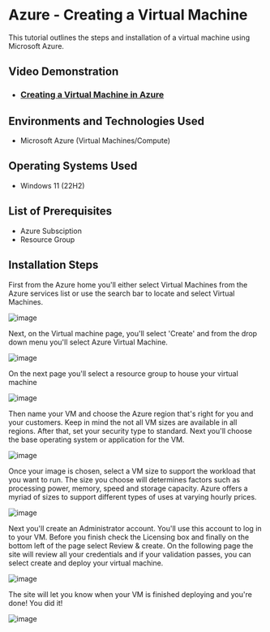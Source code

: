 <h1>Azure - Creating a Virtual Machine</h1>
This tutorial outlines the steps and installation of a virtual machine using Microsoft Azure.<br />


<h2>Video Demonstration</h2>

- ### [Creating a Virtual Machine in Azure](https://clipchamp.com/watch/aJXukDOnyE0)

<h2>Environments and Technologies Used</h2>

- Microsoft Azure (Virtual Machines/Compute)

<h2>Operating Systems Used </h2>

- Windows 11</b> (22H2)

<h2>List of Prerequisites</h2>

- Azure Subsciption
- Resource Group

<h2>Installation Steps</h2>

First from the Azure home you'll either select Virtual Machines from the Azure services list or use the search bar to locate and select Virtual Machines.

![image](https://github.com/oraljr/vm-setup/assets/152557529/9cb229b9-9141-447a-9b34-4b58359ef21e)

Next, on the Virtual machine page, you'll select 'Create' and from the drop down menu you'll select Azure Virtual Machine.

![image](https://github.com/oraljr/vm-setup/assets/152557529/33eb7e3b-2c70-4229-8e44-b5d958bab1ea)

On the next page you'll select a resource group to house your virtual machine

![image](https://github.com/oraljr/vm-setup/assets/152557529/d14fc138-be87-4260-bf65-a5b7ef5a0bb8)

Then name your VM and choose the Azure region that's right for you and your customers. Keep in mind the not all VM sizes are available in all regions. After that, set your security type to standard. Next you'll choose the base operating system or application for the VM.

![image](https://github.com/oraljr/vm-setup/assets/152557529/c5aa3d56-4387-4d52-a2f5-3928f9f6c54e)

Once your image is chosen, select a VM size to support the workload that you want to run. The size you choose will determines factors such as processing power, memory, speed and storage capacity. Azure offers a myriad of sizes to support different types of uses at varying hourly prices.

![image](https://github.com/oraljr/vm-setup/assets/152557529/a6131cba-66fa-4645-92bd-acf0adb2c17b)

Next you'll create an Administrator account. You'll use this account to log in to your VM. Before you finish check the Licensing box and finally on the bottom left of the page select Review & create. On the following page the site will review all your credentials and if your validation passes, you can select create and deploy your virtual machine.

![image](https://github.com/oraljr/vm-setup/assets/152557529/026025c8-945d-4632-8dde-87c4edd754b2)

The site will let you know when your VM is finished deploying and you're done! You did it!

![image](https://github.com/oraljr/vm-setup/assets/152557529/20719980-2ff6-4309-9e9d-0986b99ab483)



